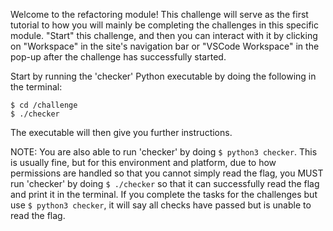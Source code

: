 Welcome to the refactoring module! This challenge will serve as the first tutorial to how you will mainly be
completing the challenges in this specific module. "Start" this challenge, and then you can interact with it
by clicking on "Workspace" in the site's navigation bar or "VSCode Workspace" in the pop-up after the
challenge has successfully started. 

Start by running the 'checker' Python executable by doing the following in the terminal: 
```
$ cd /challenge
$ ./checker
```
The executable will then give you further instructions.

NOTE: You are also able to run 'checker' by doing `$ python3 checker`. This is usually fine, but for this environment 
and platform, due to how permissions are handled so that you cannot simply read the flag, you MUST run 'checker' by
doing `$ ./checker` so that it can successfully read the flag and print it in the terminal. If you complete the tasks
for the challenges but use `$ python3 checker`, it will say all checks have passed but is unable to read the flag.
